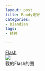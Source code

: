```yaml
---
layout: post
title: Randy走好
categories:
- Diandian
tags:
- 精神

---
```

<a href="http://www.5xue.com/magazine/Greeting-Card/index.html" target="_blank">Flash</a>
<br />
<img src="http://m1.img.srcdd.com/farm4/d/2012/0627/10/688F286394DEF8E1A10D36ECDA553FD4_B500_900_334_463.PNG" />
<br />截的Flash的图